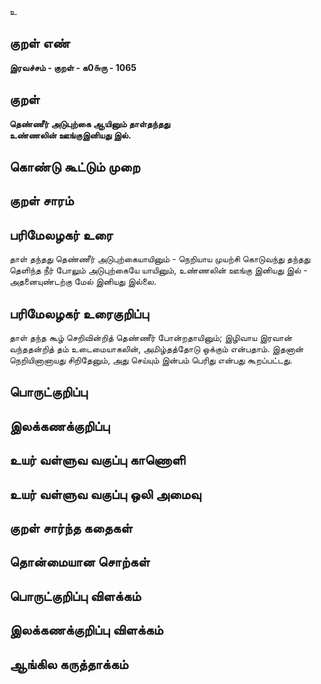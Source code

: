 உ

## குறள் எண் 

**இரவச்சம் - குறள் - க0௬ரு - 1065**

## குறள் 

**தெண்ணீர் அடுபுற்கை ஆயினும் தாள்தந்தது  
உண்ணலின் ஊங்குஇனியது இல்.** 

## கொண்டு கூட்டும் முறை


## குறள் சாரம் 


## பரிமேலழகர் உரை

தாள் தந்தது தெண்ணீர் அடுபுற்கையாயினும் - நெறியாய முயற்சி கொடுவந்து தந்தது தெளிந்த நீர் போலும் அடுபுற்கையே யாயினும், உண்ணலின் ஊங்கு இனியது இல் - அதனையுண்டற்கு மேல் இனியது இல்லை.

## பரிமேலழகர் உரைகுறிப்பு   

தாள் தந்த கூழ் செறிவின்றித் தெண்ணீர் போன்றதாயினும்; இழிவாய இரவான் வந்ததன்றித் தம் உடைமையாகலின், அமிழ்தத்தோடு ஒக்கும் என்பதாம். இதனான் நெறியினானாயது சிறிதேனும், அது செய்யும் இன்பம் பெரிது என்பது கூறப்பட்டது.

## பொருட்குறிப்பு 


## இலக்கணக்குறிப்பு  


## உயர் வள்ளுவ வகுப்பு காணொளி


## உயர் வள்ளுவ வகுப்பு ஒலி அமைவு 

 
## குறள் சார்ந்த கதைகள் 


## தொன்மையான சொற்கள்


## பொருட்குறிப்பு விளக்கம்


## இலக்கணக்குறிப்பு விளக்கம்


## ஆங்கில கருத்தாக்கம் 


